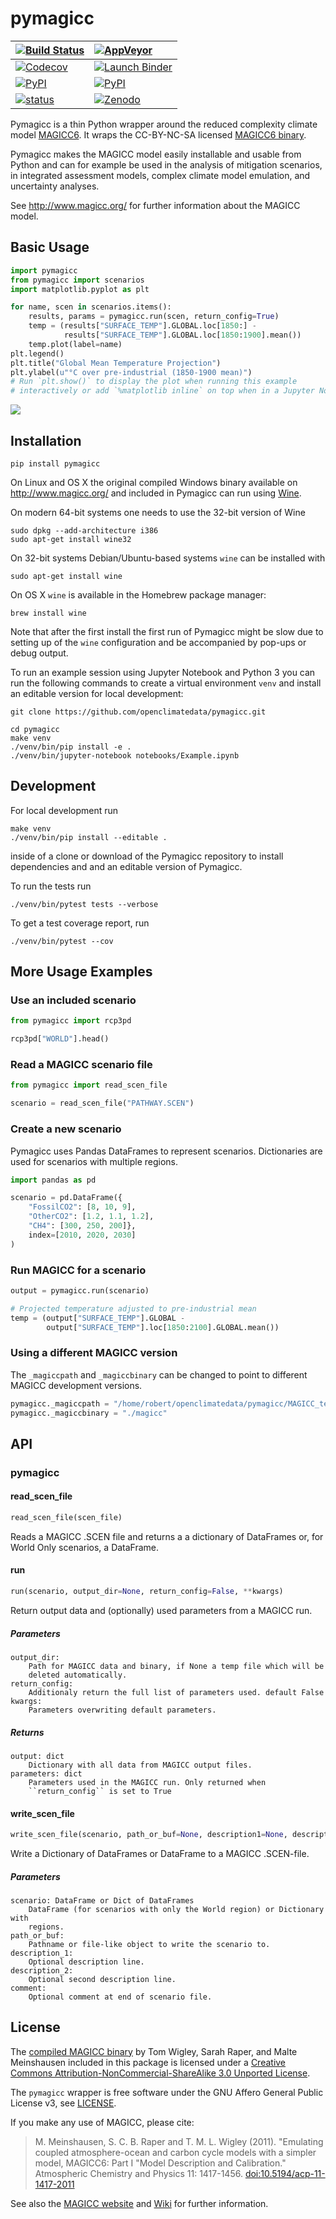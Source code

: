# pymagicc

| [![Build Status](https://img.shields.io/travis/openclimatedata/pymagicc.svg)](https://travis-ci.org/openclimatedata/pymagicc) | [![AppVeyor](https://img.shields.io/appveyor/ci/openclimatedata/pymagicc.svg)](https://ci.appveyor.com/project/openclimatedata/pymagicc) |
| :--- | :--- |
| [![Codecov](https://img.shields.io/codecov/c/github/openclimatedata/pymagicc.svg)](https://codecov.io/gh/openclimatedata/pymagicc) | [![Launch Binder](https://img.shields.io/badge/launch-binder-e66581.svg)](https://mybinder.org/v2/gh/openclimatedata/pymagicc/master?filepath=notebooks/Example.ipynb) |
| [![PyPI](https://img.shields.io/pypi/pyversions/pymagicc.svg)](https://pypi.python.org/pypi/pymagicc) | [![PyPI](https://img.shields.io/pypi/v/pymagicc.svg)](https://pypi.python.org/pypi/pymagicc) |
| [![status](https://joss.theoj.org/papers/85eb9a9401fe968073bb429ea361924e/status.svg)](https://joss.theoj.org/papers/85eb9a9401fe968073bb429ea361924e) | [![Zenodo](https://zenodo.org/badge/DOI/10.5281/zenodo.1111815.svg)](https://zenodo.org/record/1111815) |

Pymagicc is a thin Python wrapper around the reduced complexity climate model
[MAGICC6](http://magicc.org/). It wraps the CC-BY-NC-SA licensed
[MAGICC6 binary](http://www.magicc.org/download6).

Pymagicc makes the MAGICC model easily installable and usable from Python and can for example be used in the analysis of mitigation scenarios, in integrated assessment models, complex climate model emulation, and uncertainty analyses.

See http://www.magicc.org/ for further information about the MAGICC model.

## Basic Usage

```python
import pymagicc
from pymagicc import scenarios
import matplotlib.pyplot as plt

for name, scen in scenarios.items():
    results, params = pymagicc.run(scen, return_config=True)
    temp = (results["SURFACE_TEMP"].GLOBAL.loc[1850:] -
            results["SURFACE_TEMP"].GLOBAL.loc[1850:1900].mean())
    temp.plot(label=name)
plt.legend()
plt.title("Global Mean Temperature Projection")
plt.ylabel(u"°C over pre-industrial (1850-1900 mean)")
# Run `plt.show()` to display the plot when running this example
# interactively or add `%matplotlib inline` on top when in a Jupyter Notebook.
```

![](scripts/example-plot.png)


## Installation

    pip install pymagicc

On Linux and OS X the original compiled Windows binary available on
http://www.magicc.org/ and included in Pymagicc
can run using [Wine](https://www.winehq.org/).

On modern 64-bit systems one needs to use the 32-bit version of Wine

    sudo dpkg --add-architecture i386
    sudo apt-get install wine32

On 32-bit systems Debian/Ubuntu-based systems `wine` can be installed with

    sudo apt-get install wine

On OS X `wine` is available in the Homebrew package manager:

    brew install wine

Note that after the first install the first run of Pymagicc might be slow due
to setting up of the `wine` configuration and be accompanied by pop-ups or
debug output.

To run an example session using Jupyter Notebook and Python 3 you can run the
following commands to create a virtual environment `venv` and install an
editable version for local development:

    git clone https://github.com/openclimatedata/pymagicc.git

    cd pymagicc
    make venv
    ./venv/bin/pip install -e .
    ./venv/bin/jupyter-notebook notebooks/Example.ipynb


## Development

For local development run

    make venv
    ./venv/bin/pip install --editable .

inside of a clone or download of the Pymagicc repository
to install dependencies and and an editable version of Pymagicc.

To run the tests run

    ./venv/bin/pytest tests --verbose

To get a test coverage report, run

    ./venv/bin/pytest --cov


## More Usage Examples

### Use an included scenario

```python
from pymagicc import rcp3pd

rcp3pd["WORLD"].head()
```

### Read a MAGICC scenario file

```python
from pymagicc import read_scen_file

scenario = read_scen_file("PATHWAY.SCEN")
```

### Create a new scenario

Pymagicc uses Pandas DataFrames to represent scenarios. Dictionaries are
used for scenarios with multiple regions.

```python
import pandas as pd

scenario = pd.DataFrame({
    "FossilCO2": [8, 10, 9],
    "OtherCO2": [1.2, 1.1, 1.2],
    "CH4": [300, 250, 200]},
    index=[2010, 2020, 2030]
)

```

### Run MAGICC for a scenario

```python
output = pymagicc.run(scenario)

# Projected temperature adjusted to pre-industrial mean
temp = (output["SURFACE_TEMP"].GLOBAL -
        output["SURFACE_TEMP"].loc[1850:2100].GLOBAL.mean())
```

### Using a different MAGICC version

The `_magiccpath` and `_magiccbinary` can be changed to point to different MAGICC
development versions.

```python
pymagicc._magiccpath = "/home/robert/openclimatedata/pymagicc/MAGICC_test/"
pymagicc._magiccbinary = "./magicc"
```


## API

<h3 id="pymagicc">pymagicc</h3>


<h4 id="pymagicc.read_scen_file">read_scen_file</h4>

```python
read_scen_file(scen_file)
```

Reads a MAGICC .SCEN file and returns a
a dictionary of DataFrames or, for World Only scenarios, a DataFrame.

<h4 id="pymagicc.run">run</h4>

```python
run(scenario, output_dir=None, return_config=False, **kwargs)
```

Return output data and (optionally) used parameters from a MAGICC run.

##### Parameters

```
output_dir:
    Path for MAGICC data and binary, if None a temp file which will be
    deleted automatically.
return_config:
    Additionaly return the full list of parameters used. default False
kwargs:
    Parameters overwriting default parameters.
```

##### Returns

```
output: dict
    Dictionary with all data from MAGICC output files.
parameters: dict
    Parameters used in the MAGICC run. Only returned when
    ``return_config`` is set to True
```

<h4 id="pymagicc.write_scen_file">write_scen_file</h4>

```python
write_scen_file(scenario, path_or_buf=None, description1=None, description2=None, comment=None)
```

Write a Dictionary of DataFrames or DataFrame to a MAGICC .SCEN-file.

##### Parameters

```
scenario: DataFrame or Dict of DataFrames
    DataFrame (for scenarios with only the World region) or Dictionary with
    regions.
path_or_buf:
    Pathname or file-like object to write the scenario to.
description_1:
    Optional description line.
description_2:
    Optional second description line.
comment:
    Optional comment at end of scenario file.
```

## License

The [compiled MAGICC binary](http://www.magicc.org/download6) by Tom Wigley,
Sarah Raper, and Malte Meinshausen included in this package is licensed under a [Creative Commons Attribution-NonCommercial-ShareAlike 3.0 Unported License](https://creativecommons.org/licenses/by-nc-sa/3.0/).


The `pymagicc` wrapper is free software under the GNU Affero General Public
License v3, see [LICENSE](./LICENSE).

If you make any use of MAGICC, please cite:

> M. Meinshausen, S. C. B. Raper and T. M. L. Wigley (2011). "Emulating coupled
atmosphere-ocean and carbon cycle models with a simpler model, MAGICC6: Part I
"Model Description and Calibration." Atmospheric Chemistry and Physics 11: 1417-1456.
[doi:10.5194/acp-11-1417-2011](https://dx.doi.org/10.5194/acp-11-1417-2011)

See also the [MAGICC website](http://magicc.org/) and
[Wiki](http://wiki.magicc.org/index.php?title=Main_Page)
for further information.
